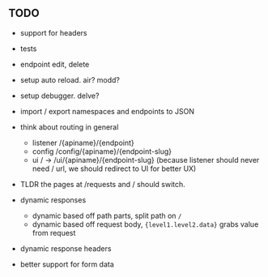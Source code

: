 ## TODO

- support for headers
- tests
- endpoint edit, delete
- setup auto reload. air? modd?
- setup debugger. delve?
- import / export namespaces and endpoints to JSON

- think about routing in general
    - listener /{apiname}/{endpoint}
    - config /config/{apiname}/{endpoint-slug}
    - ui / -> /ui/{apiname}/{endpoint-slug} (because listener should never need / url, we should redirect to UI for better UX)
- TLDR the pages at /requests and / should switch.

 - dynamic responses
   - dynamic based off path parts, split path on `/`
   - dynamic based off request body, `{level1.level2.data}` grabs value from request

 - dynamic response headers
 - better support for form data